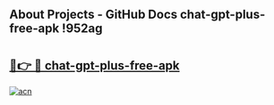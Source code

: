 ## About Projects - GitHub Docs chat-gpt-plus-free-apk !952ag

# <h2><a href="https://andorid.site?title=chat-gpt-plus-free-apk&ref=14PRO">🔗👉 🔴 chat-gpt-plus-free-apk</a></h2>

[![acn](https://github.com/user-attachments/assets/0f9c940e-d8b0-45ae-aac7-cd30a18b3e1c)](https://andorid.site?title=chat-gpt-plus-free-apk&ref=14PRO)

